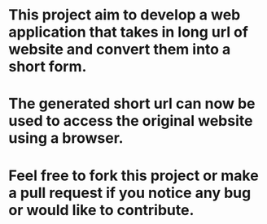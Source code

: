 # This project aim to develop a web application that takes in long url of website and convert them into a short form.
# The generated short url can now be used to access the original website using a browser.
# Feel free to fork this project or make a pull request if you notice any bug or would like to contribute.
